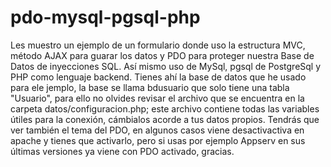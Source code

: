 # pdo-mysql-pgsql-php
Les muestro un ejemplo de un formulario donde uso la estructura MVC, método AJAX para guarar los datos y PDO para proteger nuestra Base de Datos de inyecciones SQL. Así mismo uso de MySql, pgsql de PostgreSql y PHP como lenguaje backend.
Tienes ahí la base de datos que he usado para ele jemplo, la base se llama bdusuario que solo tiene una tabla "Usuario", para ello no olvides revisar el archivo que se encuentra en la carpeta datos/configuracion.php; este archivo contiene todas las variables útiles para la conexión, cámbialos acorde a tus datos propios. Tendrás que ver también el tema del PDO, en algunos casos viene desactivactiva en apache y tienes que activarlo, pero si usas por ejemplo Appserv en sus últimas versiones ya viene con PDO activado, gracias.
